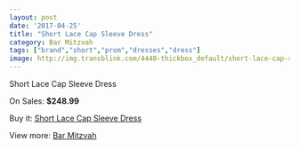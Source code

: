 ```yaml
---
layout: post
date: '2017-04-25'
title: "Short Lace Cap Sleeve Dress"
category: Bar Mitzvah
tags: ["brand","short","prom","dresses","dress"]
image: http://img.transblink.com/4440-thickbox_default/short-lace-cap-sleeve-dress.jpg
---
```

Short Lace Cap Sleeve Dress

On Sales: **$248.99**
<a href="https://www.transblink.com/en/bar-mitzvah/1393-short-lace-cap-sleeve-dress.html"><amp-img layout="responsive" width="600" height="600" src="//img.transblink.com/4440-thickbox_default/short-lace-cap-sleeve-dress.jpg" alt="Short Lace Cap Sleeve Dress 0" /></a>
<a href="https://www.transblink.com/en/bar-mitzvah/1393-short-lace-cap-sleeve-dress.html"><amp-img layout="responsive" width="600" height="600" src="//img.transblink.com/4443-thickbox_default/short-lace-cap-sleeve-dress.jpg" alt="Short Lace Cap Sleeve Dress 1" /></a>
<a href="https://www.transblink.com/en/bar-mitzvah/1393-short-lace-cap-sleeve-dress.html"><amp-img layout="responsive" width="600" height="600" src="//img.transblink.com/4442-thickbox_default/short-lace-cap-sleeve-dress.jpg" alt="Short Lace Cap Sleeve Dress 2" /></a>
<a href="https://www.transblink.com/en/bar-mitzvah/1393-short-lace-cap-sleeve-dress.html"><amp-img layout="responsive" width="600" height="600" src="//img.transblink.com/4441-thickbox_default/short-lace-cap-sleeve-dress.jpg" alt="Short Lace Cap Sleeve Dress 3" /></a>

Buy it: [Short Lace Cap Sleeve Dress](https://www.transblink.com/en/bar-mitzvah/1393-short-lace-cap-sleeve-dress.html "Short Lace Cap Sleeve Dress")

View more: [Bar Mitzvah](https://www.transblink.com/en/2-bar-mitzvah "Bar Mitzvah")